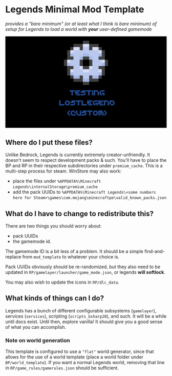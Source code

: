 # Legends Minimal Mod Template
*provides a "bare minimum" (or at least what I think is bare minimum) of setup for Legends to load a world with **your** user-defined gamemode*

![banner image](mod_template_rp/dlc_data/icon_alt.jpg)

## Where do I put these files? 
Unlike Bedrock, Legends is currently extremely creator-unfriendly. It doesn't seem to respect development packs & such. You'll
have to place the BP and RP in their respective subdirectories under `premium_cache`. This is a multi-step process  for steam. WinStore may also work:
- place the files under `%APPDATA%\Minecraft Legends\internalStorage\premium_cache`
- add the pack UUIDs to `%APPDATA%\Minecraft Legends\<some numbers here for Steam>\games\com.mojang\minecraftpe\valid_known_packs.json`

## What do I have to change to redistribute this?
There are two things you should worry about:
- pack UUIDs
- the gamemode id.

The gamemode ID is a bit less of a problem. It should be a simple find-and-replace from `mod_template` to whatever your choice is.

Pack UUIDs obviously should be re-randomized, but they also need to be updated in `RP/gamelayer/launcher/game_mode.json`, or legends **will softlock**. 

You may also wish to update the icons in `RP/dlc_data`.

## What kinds of things can I do?
Legends has a bunch of different configurable subsystems (`gamelayer`), services (`services`), scripting (`scripts_bsharp20`), and such. 
It will be a while until docs exist. Until then, explore vanilla! It should give you a good sense of what you can accomplish.

### Note on world generation
This template is configured to use a `"flat"` world generator, since that allows for the use of a world template (place a world folder under `BP/world_template`). If you want a normal Legends world, removing that line in `RP/game_rules/gamerules.json` should be sufficient.
